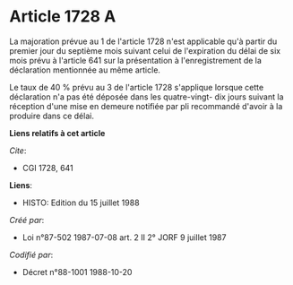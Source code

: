 # Article 1728 A

La majoration prévue au 1 de l'article 1728 n'est applicable qu'à partir du premier jour du septième mois suivant celui de
l'expiration du délai de six mois prévu à l'article 641 sur la présentation à l'enregistrement de la déclaration mentionnée
au même article.

Le taux de 40 % prévu au 3 de l'article 1728 s'applique lorsque cette déclaration n'a pas été déposée dans les quatre-vingt-
dix jours suivant la réception d'une mise en demeure notifiée par pli recommandé d'avoir à la produire dans ce délai.

**Liens relatifs à cet article**

_Cite_:

  - CGI 1728, 641

**Liens**:

  - HISTO: Edition du 15 juillet 1988

_Créé par_:

  - Loi n°87-502 1987-07-08 art. 2 II 2° JORF 9 juillet 1987

_Codifié par_:

  - Décret n°88-1001 1988-10-20
